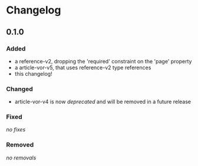 # Changelog
## 0.1.0
### Added

* a reference-v2, dropping the 'required' constraint on the 'page' property
* a article-vor-v5, that uses reference-v2 type references
* this changelog!

### Changed

* article-vor-v4 is now *deprecated* and will be removed in a future release

### Fixed

*no fixes*

### Removed

*no removals*

